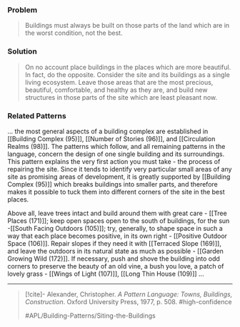 ### Problem
>Buildings must always be built on those parts of the land which are in the worst condition, not the best.

### Solution
>On no account place buildings in the places which are more beautiful. In fact, do the opposite. Consider the site and its buildings as a single living ecosystem. Leave those areas that are the most precious, beautiful, comfortable, and healthy as they are, and build new structures in those parts of the site which are least pleasant now.

### Related Patterns
... the most general aspects of a building complex are established in [[Building Complex (95)]], [[Number of Stories (96)]], and [[Circulation Realms (98)]]. The patterns which follow, and all remaining patterns in the language, concern the design of one single building and its surroundings. This pattern explains the very first action you must take - the process of repairing the site. Since it tends to identify very particular small areas of any site as promising areas of development, it is greatly supported by [[Building Complex (95)]] which breaks buildings into smaller parts, and therefore makes it possible to tuck them into different corners of the site in the best places.

Above all, leave trees intact and build around them with great care - [[Tree Places (171)]]; keep open spaces open to the south of buildings, for the sun -[[South Facing Outdoors (105)]]; try, generally, to shape space in such a way that each place becomes positive, in its own right - [[Positive Outdoor Space (106)]]. Repair slopes if they need it with [[Terraced Slope (169)]], and leave the outdoors in its natural state as much as possible - [[Garden Growing Wild (172)]]. If necessary, push and shove the building into odd corners to preserve the beauty of an old vine, a bush you love, a patch of lovely grass - [[Wings of Light (107)]], [[Long Thin House (109)]] ...

---

> [!cite]- Alexander, Christopher. _A Pattern Language: Towns, Buildings, Construction_. Oxford University Press, 1977, p. 508.
> #high-confidence
>
> #APL/Building-Patterns/Siting-the-Buildings
